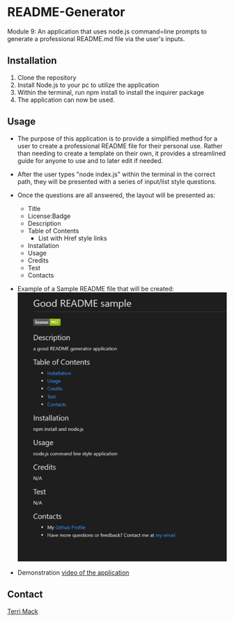 # README-Generator
Module 9: An application that uses node.js command=line prompts to generate a professional README.md file via the user's inputs. 

## Installation
1. Clone the repository
2. Install Node.js to your pc to utilize the application
3. Within the terminal, run npm install to install the inquirer package
4. The application can now be used.

## Usage
* The purpose of this application is to provide a simplified method for a user to create a professional README file for their personal use. Rather than needing to create a template on their own, it provides a streamlined guide for anyone to use and to later edit if needed. 
* After the user types "node index.js" within the terminal in the correct path, they will be presented with a series of input/list style questions. 
* Once the questions are all answered, the layout will be presented as:
    * Title
    * License:Badge
    * Description
    * Table of Contents
        * List with Href style links
    * Installation
    * Usage
    * Credits
    * Test
    * Contacts
* Example of a Sample README file that will be created:
![screenshot](assets/Sample-README.jpg)

* Demonstration [video of the application](https://watch.screencastify.com/v/LRLCQF2oJnilrugy6ums)

## Contact
[Terri Mack](https://github.com/terrinmack?tab=repositories)

